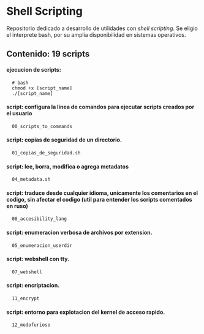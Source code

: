 # Shell Scripting
Repositorio dedicado a desarrollo de utilidades con *shell scripting*. 
Se eligio el interprete bash, por su amplia disponibilidad en sistemas operativos.

## Contenido: 19 scripts
#### ejecucion de scripts:
```
  # bash
  chmod +x [script_name]
  ./[script_name]
```

#### script: configura la linea de comandos para ejecutar scripts creados por el usuario
```
  00_scripts_to_commands
```
#### script: copias de seguridad de un directorio.
```
  01_copias_de_seguridad.sh
```

#### script: lee, borra, modifica o agrega metadatos
```
  04_metadata.sh
```

#### script: traduce desde cualquier idioma, unicamente los comentarios en el codigo, sin afectar el codigo (util para entender los scripts comentados en ruso)
```
  08_accesibility_lang
```

#### script: enumeracion verbosa de archivos por extension.
```
  05_enumeracion_userdir
```

#### script: webshell con tty. 
```
  07_webshell
```

#### script: encriptacion.
```
  11_encrypt
```

#### script: entorno para explotacion del kernel de acceso rapido.
```
  12_modofurioso
```